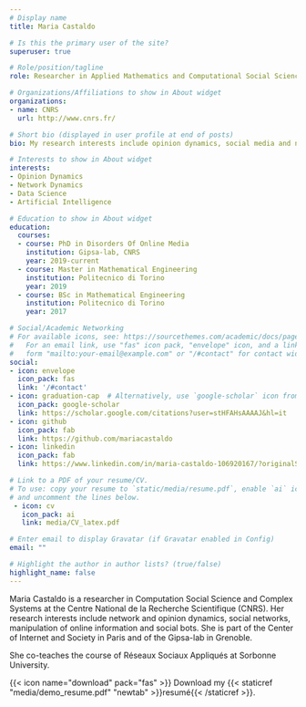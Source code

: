 ```yaml
---
# Display name
title: Maria Castaldo

# Is this the primary user of the site?
superuser: true

# Role/position/tagline
role: Researcher in Applied Mathematics and Computational Social Science

# Organizations/Affiliations to show in About widget
organizations:
- name: CNRS
  url: http://www.cnrs.fr/

# Short bio (displayed in user profile at end of posts)
bio: My research interests include opinion dynamics, social media and network analysis.

# Interests to show in About widget
interests:
- Opinion Dynamics
- Network Dynamics
- Data Science
- Artificial Intelligence

# Education to show in About widget
education:
  courses:
  - course: PhD in Disorders Of Online Media
    institution: Gipsa-lab, CNRS
    year: 2019-current
  - course: Master in Mathematical Engineering
    institution: Politecnico di Torino
    year: 2019
  - course: BSc in Mathematical Engineering
    institution: Politecnico di Torino
    year: 2017

# Social/Academic Networking
# For available icons, see: https://sourcethemes.com/academic/docs/page-builder/#icons
#   For an email link, use "fas" icon pack, "envelope" icon, and a link in the
#   form "mailto:your-email@example.com" or "/#contact" for contact widget.
social:
- icon: envelope
  icon_pack: fas
  link: '/#contact'
- icon: graduation-cap  # Alternatively, use `google-scholar` icon from `ai` icon pack
  icon_pack: google-scholar
  link: https://scholar.google.com/citations?user=stHFAHsAAAAJ&hl=it
- icon: github
  icon_pack: fab
  link: https://github.com/mariacastaldo
- icon: linkedin
  icon_pack: fab
  link: https://www.linkedin.com/in/maria-castaldo-106920167/?originalSubdomain=it

# Link to a PDF of your resume/CV.
# To use: copy your resume to `static/media/resume.pdf`, enable `ai` icons in `params.toml`, 
# and uncomment the lines below.
 - icon: cv
   icon_pack: ai
   link: media/CV_latex.pdf

# Enter email to display Gravatar (if Gravatar enabled in Config)
email: ""

# Highlight the author in author lists? (true/false)
highlight_name: false
---
```


Maria Castaldo is a researcher in Computation Social Science and Complex Systems at the Centre National de la Recherche Scientifique (CNRS). Her research interests include network and opinion dynamics, social networks, manipulation of online information and social bots. She is part of the Center of Internet and Society in Paris and of the Gipsa-lab in Grenoble.

She co-teaches the course of Réseaux Sociaux Appliqués at Sorbonne University. 

{{< icon name="download" pack="fas" >}} Download my {{< staticref "media/demo_resume.pdf" "newtab" >}}resumé{{< /staticref >}}.
